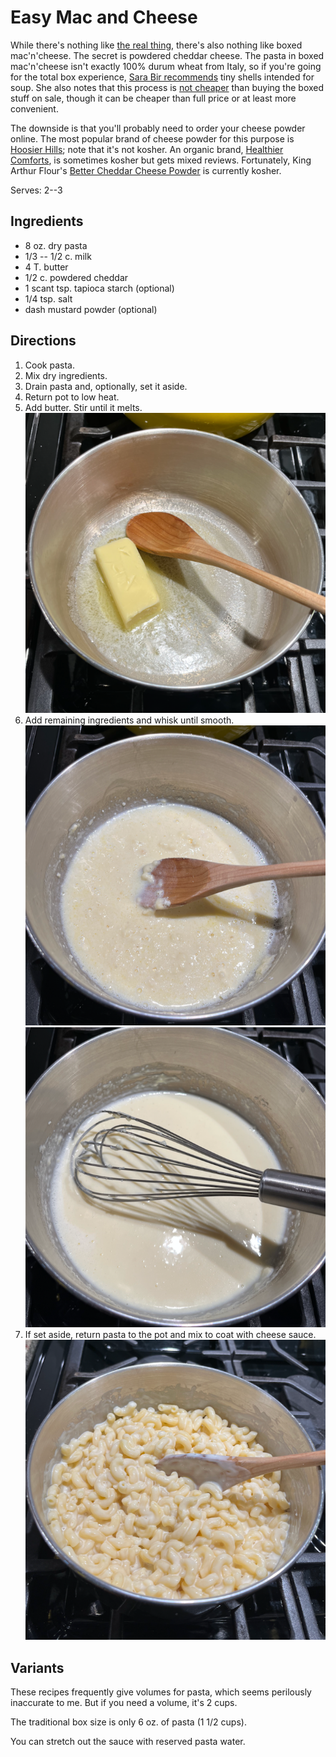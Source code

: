 [quick]: ../indices/quick.html
[photographed]: ../indices/photographed.html

# Easy Mac and Cheese

While there's nothing like [the real thing](../pasta/macncheese.md), there's also nothing like boxed mac'n'cheese.  The secret is powdered cheddar cheese.  The pasta in boxed mac'n'cheese isn't exactly 100% durum wheat from Italy, so if you're going for the total box experience, [Sara Bir recommends](https://www.simplyrecipes.com/diy-macaroni-and-cheese-mix-recipe-7568651#toc-the-best-pasta-for-the-job) tiny shells intended for soup.  She also notes that this process is [not cheaper](https://www.simplyrecipes.com/can-this-mom-make-mac-and-cheese-mix-cheaper-7568686) than buying the boxed stuff on sale, though it can be cheaper than full price or at least more convenient.

The downside is that you'll probably need to order your cheese powder online.  The most popular brand of cheese powder for this purpose is [Hoosier Hills](https://www.hoosierhillfarm.com/shop-products/cheddar-cheese-powder/); note that it's not kosher.  An organic brand, [Healthier Comforts](https://www.healthiercomforts.com/product/organicwhitecheddarcheesepowder/3), is sometimes kosher but gets mixed reviews.  Fortunately, King Arthur Flour's [Better Cheddar Cheese Powder](https://shop.kingarthurbaking.com/items/better-cheddar-cheese-powder) is currently kosher.

Serves: 2--3

## Ingredients

* 8 oz. dry pasta
* 1/3 -- 1/2 c. milk
* 4 T. butter
* 1/2 c. powdered cheddar
* 1 scant tsp. tapioca starch (optional)
* 1/4 tsp. salt
* dash mustard powder (optional)

## Directions

1. Cook pasta.
2. Mix dry ingredients.
3. Drain pasta and, optionally, set it aside.
4. Return pot to low heat.
5. Add butter.  Stir until it melts.  ![butter](../images/easymac1.png)
6. Add remaining ingredients and whisk until smooth.   ![rough](../images/easymac2.png)   ![smooth](../images/easymac3.png)
7. If set aside, return pasta to the pot and mix to coat with cheese sauce.   ![coat](../images/easymac4.png)

## Variants

These recipes frequently give volumes for pasta, which seems perilously inaccurate to me.  But if you need a volume, it's 2 cups.

The traditional box size is only 6 oz. of pasta (1 1/2 cups).

You can stretch out the sauce with reserved pasta water.
